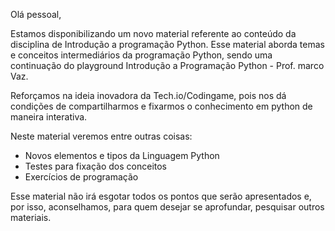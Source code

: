 Olá pessoal,

Estamos disponibilizando um novo material referente ao conteúdo da disciplina de Introdução a programação Python. Esse material aborda temas e conceitos intermediários da programação Python, sendo uma continuação do playground Introdução a Programação Python - Prof. marco Vaz.

Reforçamos na ideia inovadora da Tech.io/Codingame, pois nos dá condições de compartilharmos e fixarmos o conhecimento em python de maneira interativa. 

Neste material veremos entre outras coisas:

+ Novos elementos e tipos da Linguagem Python
+ Testes para fixação dos conceitos
+ Exercícios de programação

Esse material não irá esgotar todos os pontos que serão apresentados e, por isso, aconselhamos, para quem desejar se aprofundar, pesquisar outros materiais.
